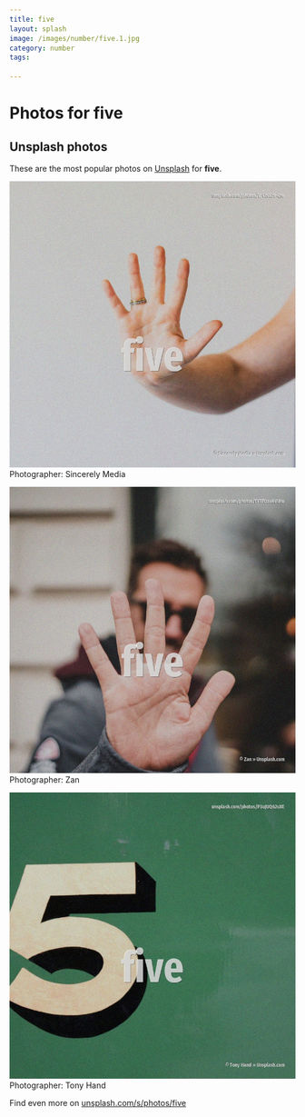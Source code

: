 ```yaml
---
title: five
layout: splash
image: /images/number/five.1.jpg
category: number
tags:

---
```

# Photos for five
 
## Unsplash photos
These are the most popular photos on [Unsplash](https://unsplash.com) for **five**.
 
![five](/images/number/five.1.jpg)
Photographer:  Sincerely Media
 
![five](/images/number/five.2.jpg)
Photographer:  Zan
 
![five](/images/number/five.3.jpg)
Photographer:  Tony Hand
 
Find even more on [unsplash.com/s/photos/five](https://unsplash.com/s/photos/five)
 
